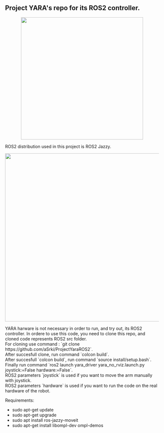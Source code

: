 ## Project YARA's repo for its ROS2 controller. 
<p align="center">
   <img src="https://github.com/aSrki/Yara-ROS2-Controller/blob/master/videos/Screencast%20from%202025-02-23%2017-58-11.gif" width="400"/>
</p>
ROS2 distribution used in this project is ROS2 Jazzy.<br />
<p align="center">
   <img src="https://cdn.prod.website-files.com/660efb77a041930767e2971a/664e3b4b2640ffefe5b9a158_Welcoming%20Jazzy%20Jalisco%20Meta%20Asset.png" width="550"/>
</p>
YARA harware is not necessary in order to run, and try out, its ROS2 controller.
In ordere to use this code, you need to clone this repo, and cloned code represents ROS2 src folder.<br />
For cloning use command : `git clone https://github.com/aSrki/ProjectYaraROS2`.<br />
After succesfull clone, run command `colcon build`.<br />
After succesfull `colcon build`, run command `source install/setup.bash`.<br />
Finally run command `ros2 launch yara_driver yara_no_rviz.launch.py joystick:=False hardware:=False`.<br />
ROS2 parameters `joystick` is used if you want to move the arm manually with joystick.<br />
ROS2 parameters `hardware` is used if you want to run the code on the real hardware of the robot.

Requirements:
   - sudo apt-get update
   - sudo apt-get upgrade
   - sudo apt install ros-jazzy-moveit
   - sudo apt-get install libompl-dev ompl-demos
